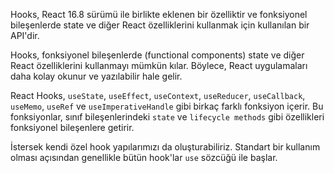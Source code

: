 Hooks, React 16.8 sürümü ile birlikte eklenen bir özelliktir ve fonksiyonel bileşenlerde state ve diğer React özelliklerini kullanmak için kullanılan bir API'dir.

Hooks, fonksiyonel bileşenlerde (functional components) state ve diğer React özelliklerini kullanmayı mümkün kılar. Böylece, React uygulamaları daha kolay okunur ve yazılabilir hale gelir.

React Hooks, `useState`, `useEffect`, `useContext`, `useReducer`, `useCallback`, `useMemo`, `useRef` ve `useImperativeHandle` gibi birkaç farklı fonksiyon içerir. Bu fonksiyonlar, sınıf bileşenlerindeki `state` ve `lifecycle methods` gibi özellikleri fonksiyonel bileşenlere getirir.

İstersek kendi özel hook yapılarımızı da oluşturabiliriz. Standart bir kullanım olması açısından genellikle bütün hook'lar `use` sözcüğü ile başlar.